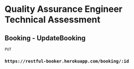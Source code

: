 # Quality Assurance Engineer Technical Assessment

## Booking - UpdateBooking

`PUT`

### `https://restful-booker.herokuapp.com/booking/:id`

